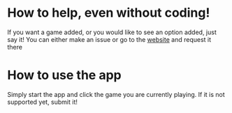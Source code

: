 # How to help, even without coding!
If you want a game added, or you would like to see an option added, just say it!
You can either make an issue or go to the [website](https://zedruc.github.io/wiiu-discord-rpc/feature-request) and request it there

# How to use the app
Simply start the app and click the game you are currently playing. If it is not supported yet, submit it!